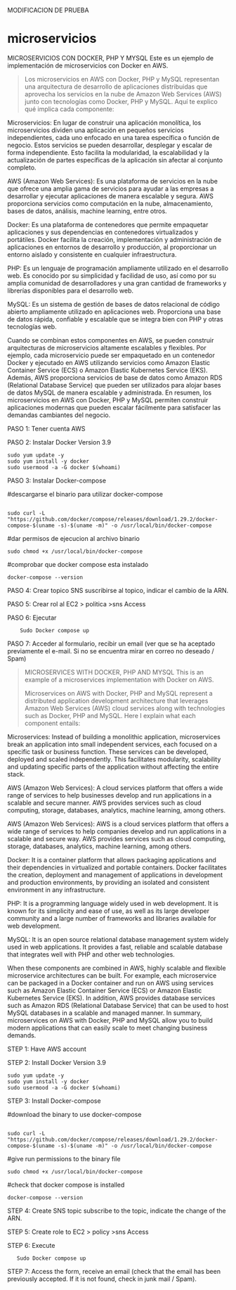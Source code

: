 MODIFICACION DE PRUEBA



# microservicios
MICROSERVICIOS CON DOCKER, PHP Y MYSQL
Este es un ejemplo de implementación de microservicios con Docker en AWS.
> 
> Los microservicios en AWS con Docker, PHP y MySQL representan una arquitectura de desarrollo de aplicaciones distribuidas que aprovecha los servicios en la nube de Amazon Web Services (AWS) junto con tecnologías como Docker, PHP y MySQL. Aquí te explico qué implica cada componente:

Microservicios: En lugar de construir una aplicación monolítica, los microservicios dividen una aplicación en pequeños servicios independientes, cada uno enfocado en una tarea específica o función de negocio. Estos servicios se pueden desarrollar, desplegar y escalar de forma independiente. Esto facilita la modularidad, la escalabilidad y la actualización de partes específicas de la aplicación sin afectar al conjunto completo.

AWS (Amazon Web Services): Es una plataforma de servicios en la nube que ofrece una amplia gama de servicios para ayudar a las empresas a desarrollar y ejecutar aplicaciones de manera escalable y segura. AWS proporciona servicios como computación en la nube, almacenamiento, bases de datos, análisis, machine learning, entre otros.








Docker: Es una plataforma de contenedores que permite empaquetar aplicaciones y sus dependencias en contenedores virtualizados y portátiles. Docker facilita la creación, implementación y administración de aplicaciones en entornos de desarrollo y producción, al proporcionar un entorno aislado y consistente en cualquier infraestructura.

PHP: Es un lenguaje de programación ampliamente utilizado en el desarrollo web. Es conocido por su simplicidad y facilidad de uso, así como por su amplia comunidad de desarrolladores y una gran cantidad de frameworks y librerías disponibles para el desarrollo web.

MySQL: Es un sistema de gestión de bases de datos relacional de código abierto ampliamente utilizado en aplicaciones web. Proporciona una base de datos rápida, confiable y escalable que se integra bien con PHP y otras tecnologías web.

Cuando se combinan estos componentes en AWS, se pueden construir arquitecturas de microservicios altamente escalables y flexibles. Por ejemplo, cada microservicio puede ser empaquetado en un contenedor Docker y ejecutado en AWS utilizando servicios como Amazon Elastic Container Service (ECS) o Amazon Elastic Kubernetes Service (EKS). Además, AWS proporciona servicios de base de datos como Amazon RDS (Relational Database Service) que pueden ser utilizados para alojar bases de datos MySQL de manera escalable y administrada. En resumen, los microservicios en AWS con Docker, PHP y MySQL permiten construir aplicaciones modernas que pueden escalar fácilmente para satisfacer las demandas cambiantes del negocio.

PASO 1: Tener cuenta AWS

PASO 2: Instalar Docker Version 3.9

````
sudo yum update -y
sudo yum install -y docker
sudo usermood -a -G docker $(whoami)

````

    
PASO 3: Instalar Docker-compose

#descargarse el binario para utilizar docker-compose
    
````
    
sudo curl -L "https://github.com/docker/compose/releases/download/1.29.2/docker-compose-$(uname -s)-$(uname -m)" -o /usr/local/bin/docker-compose
````
#dar permisos de ejecucion al archivo binario
````
sudo chmod +x /usr/local/bin/docker-compose

````

#comprobar que docker compose esta instalado

````
docker-compose --version
````
    
PASO 4: Crear topico SNS suscribirse al topico, indicar el cambio de la ARN.

PASO 5: Crear rol al EC2 > politica >sns Access

PASO 6: Ejecutar
````
    Sudo Docker compose up
````
    
PASO 7: Acceder al formulario, recibir un email (ver que se ha aceptado previamente el e-mail. Si no se encuentra mirar en correo no deseado / Spam)

> MICROSERVICES WITH DOCKER, PHP AND MYSQL
This is an example of a microservices implementation with Docker on AWS.
> 
> Microservices on AWS with Docker, PHP and MySQL represent a distributed application development architecture that leverages Amazon Web Services (AWS) cloud services along with technologies such as Docker, PHP and MySQL. Here I explain what each component entails:

Microservices: Instead of building a monolithic application, microservices break an application into small independent services, each focused on a specific task or business function. These services can be developed, deployed and scaled independently. This facilitates modularity, scalability and updating specific parts of the application without affecting the entire stack.

AWS (Amazon Web Services): A cloud services platform that offers a wide range of services to help businesses develop and run applications in a scalable and secure manner. AWS provides services such as cloud computing, storage, databases, analytics, machine learning, among others.

AWS (Amazon Web Services): AWS is a cloud services platform that offers a wide range of services to help companies develop and run applications in a scalable and secure way. AWS provides services such as cloud computing, storage, databases, analytics, machine learning, among others.

Docker: It is a container platform that allows packaging applications and their dependencies in virtualized and portable containers. Docker facilitates the creation, deployment and management of applications in development and production environments, by providing an isolated and consistent environment in any infrastructure.

PHP: It is a programming language widely used in web development. It is known for its simplicity and ease of use, as well as its large developer community and a large number of frameworks and libraries available for web development.

MySQL: It is an open source relational database management system widely used in web applications. It provides a fast, reliable and scalable database that integrates well with PHP and other web technologies.

When these components are combined in AWS, highly scalable and flexible microservice architectures can be built. For example, each microservice can be packaged in a Docker container and run on AWS using services such as Amazon Elastic Container Service (ECS) or Amazon Elastic Kubernetes Service (EKS). In addition, AWS provides database services such as Amazon RDS (Relational Database Service) that can be used to host MySQL databases in a scalable and managed manner. In summary, microservices on AWS with Docker, PHP and MySQL allow you to build modern applications that can easily scale to meet changing business demands.

STEP 1: Have AWS account

STEP 2: Install Docker Version 3.9

````
sudo yum update -y
sudo yum install -y docker
sudo usermood -a -G docker $(whoami)

````

STEP 3: Install Docker-compose

#download the binary to use docker-compose
````
    
sudo curl -L "https://github.com/docker/compose/releases/download/1.29.2/docker-compose-$(uname -s)-$(uname -m)" -o /usr/local/bin/docker-compose
````

 #give run permissions to the binary file
 ````
sudo chmod +x /usr/local/bin/docker-compose

````
#check that docker compose is installed

````
docker-compose --version
````
STEP 4: Create SNS topic subscribe to the topic, indicate the change of the ARN.

STEP 5: Create role to EC2 > policy >sns Access

STEP 6: Execute
 ````
    Sudo Docker compose up
````
STEP 7: Access the form, receive an email (check that the email has been previously accepted. If it is not found, check in junk mail / Spam).   
